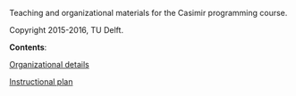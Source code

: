 Teaching and organizational materials for the Casimir programming course.

Copyright 2015-2016, TU Delft.

**Contents**:

[Organizational details](planning.md)

[Instructional plan](program.md)
